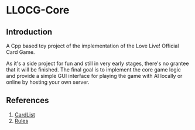 # LLOCG-Core

## Introduction

A Cpp based toy project of the implementation of the Love Live! Official Card Game.

As it's a side project for fun and still in very early stages, there's no grantee that it will be finished. The final goal is to implement the core game logic and provide a simple GUI interface for playing the game with AI locally or online by hosting your own server.

## References

1. [CardList](https://llofficial-cardgame.com/cardlist/)
2. [Rules](https://llofficial-cardgame.com/wordpress/wp-content/uploads/2025/02/10095259/loveca_rule_ver101.pdf)
